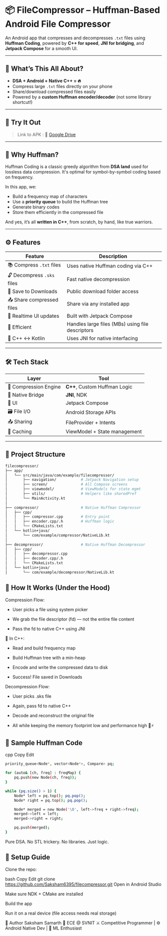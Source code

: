 # 📦 FileCompressor – Huffman-Based Android File Compressor  

An Android app that compresses and decompresses `.txt` files using **Huffman Coding**, powered by **C++ for speed**, **JNI for bridging**, and **Jetpack Compose** for a smooth UI.

---

## 🚀  What’s This All About?
- **DSA + Android + Native C++ = 🔥**
- Compress large `.txt` files directly on your phone  
- Share/download compressed files easily  
- Powered by a **custom Huffman encoder/decoder** (not some library shortcut!)

---

## 📲 Try It Out

> Link to APK :
🎥 [Google Drive](https://drive.google.com/drive/folders/1MjPU8uwgaTjUpJE0Uf-LhGFauMyU8bU9)

---

## 🧠 Why Huffman?

Huffman Coding is a classic greedy algorithm from **DSA land** used for lossless data compression. It's optimal for symbol-by-symbol coding based on frequency.  

In this app, we:
- Build a frequency map of characters  
- Use a **priority queue** to build the Huffman tree  
- Generate binary codes  
- Store them efficiently in the compressed file  

And yes, it’s all **written in C++**, from scratch, by hand, like true warriors.

---

## ⚙️ Features

| Feature | Description |
|--------|-------------|
| 📚 Compress `.txt` files | Uses native Huffman coding via C++ |
| 🔓 Decompress `.sks` files | Fast native decompression |
| 📂 Save to Downloads | Public download folder access |
| 📤 Share compressed files | Share via any installed app |
| 🔄 Realtime UI updates | Built with Jetpack Compose |
| 🧠 Efficient | Handles large files (MBs) using file descriptors |
| 🤝 C++ ↔ Kotlin | Uses JNI for native interfacing |

---

## 🛠️ Tech Stack

| Layer | Tool |
|------|------|
| 🧠 Compression Engine | **C++**, Custom Huffman Logic |
| 🔗 Native Bridge | **JNI**, NDK |
| 📱 UI | Jetpack Compose |
| 🗃️ File I/O | Android Storage APIs |
| 📤 Sharing | FileProvider + Intents |
| 💾 Caching | ViewModel + State management |

---

## 📂 Project Structure

```bash
filecompressor/
├── app/
│   └── src/main/java/com/example/filecompressor/
│       ├── navigation/           # Jetpack Navigation setup
│       ├── screen/               # All Compose screens
│       ├── viewmodel/            # ViewModels for state mgmt
│       ├── utils/                # Helpers like sharedPref
│       └── MainActivity.kt
│
├── compressor/                   # Native Huffman Compressor
│   ├── cpp/
│   │   ├── compressor.cpp        # Entry point
│   │   ├── encoder.cpp/.h        # Huffman logic
│   │   └── CMakeLists.txt
│   └── kotlin+java/
│       └── com/example/compressor/NativeLib.kt
│
├── decompressor/                 # Native Huffman Decompressor
│   ├── cpp/
│   │   ├── decompressor.cpp
│   │   ├── decoder.cpp/.h
│   │   └── CMakeLists.txt
│   └── kotlin+java/
│       └── com/example/decompressor/NativeLib.kt

```

## 🔩 How It Works (Under the Hood)

Compression Flow:
- User picks a file using system picker

- We grab the file descriptor (fd) — not the entire file content

- Pass the fd to native C++ using JNI

🧵 In C++:

- Read and build frequency map

- Build Huffman tree with a min-heap

- Encode and write the compressed data to disk

- Success! File saved in Downloads

Decompression Flow:
- User picks .sks file

- Again, pass fd to native C++

- Decode and reconstruct the original file

- All while keeping the memory footprint low and performance high 🧠⚡

## 🧪 Sample Huffman Code
cpp
Copy
Edit
```bash
priority_queue<Node*, vector<Node*>, Compare> pq;

for (auto& [ch, freq] : freqMap) {
    pq.push(new Node(ch, freq));
}

while (pq.size() > 1) {
    Node* left = pq.top(); pq.pop();
    Node* right = pq.top(); pq.pop();

    Node* merged = new Node('\0', left->freq + right->freq);
    merged->left = left;
    merged->right = right;

    pq.push(merged);
}
```
Pure DSA. No STL trickery. No libraries. Just logic.

## 🚀 Setup Guide
Clone the repo:

bash
Copy
Edit
git clone https://github.com/Saksham6395/filecompressor.git
Open in Android Studio

Make sure NDK + CMake are installed

Build the app

Run it on a real device (file access needs real storage)


🙌 Author
Saksham Samarth
📍 ECE @ SVNIT
⚔️ Competitive Programmer | ⚙️ Android Native Dev | 🤖 ML Enthusiast

